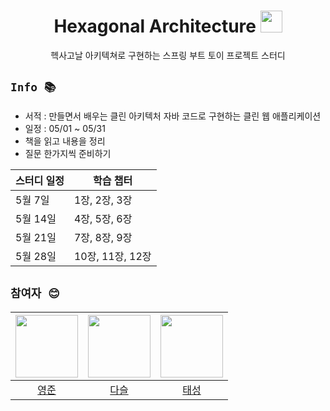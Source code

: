 <div align="center">
<h1>Hexagonal Architecture <img src="https://media.giphy.com/media/JBsLGmWWWGKtQyYywk/giphy.gif" width="35px"></h1>

헥사고날 아키텍쳐로 구현하는 스프링 부트 토이 프로젝트 스터디

</div>

## `Info 📚`

- 서적 : 만들면서 배우는 클린 아키텍처 자바 코드로 구현하는 클린 웹 애플리케이션
- 일정 : 05/01 ~ 05/31
- 책을 읽고 내용을 정리
- 질문 한가지씩 준비하기

| 스터디 일정 | 학습 챕터 |
|---|---|
| 5월 7일 | 1장, 2장, 3장 |
| 5월 14일 | 4장, 5장, 6장 |
| 5월 21일 | 7장, 8장, 9장 |
| 5월 28일 | 10장, 11장, 12장 |

## `참여자 😊`

| <img src="https://avatars.githubusercontent.com/u/42997924?v=4" width=100> | <img src="https://avatars.githubusercontent.com/u/26564996?v=4" width=100> | <img src="https://avatars.githubusercontent.com/u/38269178?v=4" width=100> |
| :---: | :---: | :---: |
| [영준](https://github.com/jun108059) | [다슬](https://github.com/Churogrammer) | [태성](https://github.com/taesung320) |
